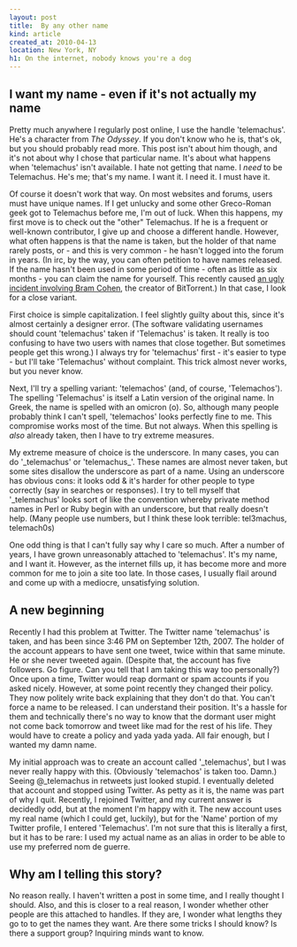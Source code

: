 ```yaml
---
layout: post
title:  By any other name
kind: article
created_at: 2010-04-13
location: New York, NY
h1: On the internet, nobody knows you're a dog
---
```


## I want my name - even if it's not actually my name

Pretty much anywhere I regularly post online, I use the handle 'telemachus'. He's a character from _The Odyssey_. If you don't know who he is, that's ok, but you should probably read more. This post isn't about him though, and it's not about why I chose that particular name. It's about what happens when 'telemachus' isn't available. I hate not getting that name. I _need_ to be Telemachus. He's me; that's my name. I want it. I need it. I must have it.

Of course it doesn't work that way. On most websites and forums, users must have unique names. If I get unlucky and some other Greco-Roman geek got to Telemachus before me, I'm out of luck. When this happens, my first move is to check out the "other" Telemachus. If he is a frequent or well-known contributor, I give up and choose a different handle. However, what often happens is that the name is taken, but the holder of that name rarely posts, or - and this is very common - he hasn't logged into the forum in years. (In irc, by the way, you can often petition to have names released. If the name hasn't been used in some period of time - often as little as six months - you can claim the name for yourself. This recently caused [an ugly incident involving Bram Cohen](http://bramcohen.livejournal.com/72298.html), the creator of BitTorrent.) In that case, I look for a close variant.

First choice is simple capitalization. I feel slightly guilty about this, since it's almost certainly a designer error. (The software validating usernames should count 'telemachus' taken if 'Telemachus' is taken. It really is too confusing to have two users with names that close together. But sometimes people get this wrong.) I always try for 'telemachus' first - it's easier to type - but I'll take 'Telemachus' without complaint. This trick almost never works, but you never know.

Next, I'll try a spelling variant: 'telemachos' (and, of course, 'Telemachos'). The spelling 'Telemachus' is itself a Latin version of the original name. In Greek, the name is spelled with an omicron (&omicron;). So, although many people probably think I can't spell, 'telemachos' looks perfectly fine to me. This compromise works most of the time. But not always. When this spelling is _also_ already taken, then I have to try extreme measures.

My extreme measure of choice is the underscore. In many cases, you can do '\_telemachus' or 'telemachus\_'. These names are almost never taken, but some sites disallow the underscore as part of a name. Using an underscore has obvious cons: it looks odd & it's harder for other people to type correctly (say in searches or responses). I try to tell myself that '\_telemachus' looks sort of like the convention whereby private method names in Perl or Ruby begin with an underscore, but that really doesn't help. (Many people use numbers, but I think these look terrible: tel3machus, telemach0s)

One odd thing is that I can't fully say why I care so much. After a number of years, I have grown unreasonably attached to 'telemachus'. It's my name, and I want it. However, as the internet fills up, it has become more and more common for me to join a site too late. In those cases, I usually flail around and come up with a mediocre, unsatisfying solution.

## A new beginning

Recently I had this problem at Twitter. The Twitter name 'telemachus' is taken, and has been since 3:46 PM on September 12th, 2007. The holder of the account appears to have sent one tweet, twice within that same minute. He or she never tweeted again. (Despite that, the account has five followers. Go figure. Can you tell that I am taking this way too personally?) Once upon a time, Twitter would reap dormant or spam accounts if you asked nicely. However, at some point recently they changed their policy. They now politely write back explaining that they don't do that. You can't force a name to be released. I can understand their position. It's a hassle for them and technically there's no way to know that the dormant user might not come back tomorrow and tweet like mad for the rest of his life. They would have to create a policy and yada yada yada. All fair enough, but I wanted my damn name.

My initial approach was to create an account called '\_telemachus', but I was never really happy with this. (Obviously 'telemachos' is taken too. Damn.) Seeing @\_telemachus in retweets just looked stupid. I eventually deleted that account and stopped using Twitter. As petty as it is, the name was part of why I quit. Recently, I rejoined Twitter, and my current answer is decidedly odd, but at the moment I'm happy with it. The new account uses my real name (which I could get, luckily), but for the 'Name' portion of my Twitter profile, I entered 'Telemachus'. I'm not sure that this is literally a first, but it has to be rare: I used my actual name as an alias in order to be able to use my preferred nom de guerre.

## Why am I telling this story?

No reason really. I haven't written a post in some time, and I really thought I should. Also, and this is closer to a real reason, I wonder whether other people are this attached to handles. If they are, I wonder what lengths they go to to get the names they want. Are there some tricks I should know? Is there a support group? Inquiring minds want to know.

